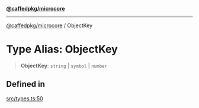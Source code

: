 [**@caffedpkg/microcore**](../README.md)

***

[@caffedpkg/microcore](../globals.md) / ObjectKey

# Type Alias: ObjectKey

> **ObjectKey**: `string` \| `symbol` \| `number`

## Defined in

[src/types.ts:50](https://github.com/caffed/microcore/blob/3444f5042af4893783a848f270124aa74f8db032/src/types.ts#L50)
